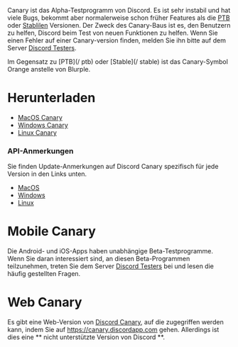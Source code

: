 <!-- TITEL: Discord Canary-->

Canary ist das Alpha-Testprogramm von Discord. Es ist sehr instabil und hat viele Bugs, bekommt aber normalerweise schon früher Features als die [PTB](/ptb) oder [Stablilen](/stable) Versionen. Der Zweck des Canary-Baus ist es, den Benutzern zu helfen, Discord beim Test von neuen Funktionen zu helfen. Wenn Sie einen Fehler auf einer Canary-version finden, melden Sie ihn bitte auf dem Server [Discord Testers](http://discord.gg/discord-testers).

Im Gegensatz zu [PTB](/ ptb) oder [Stable](/ stable) ist das Canary-Symbol Orange anstelle von Blurple.

# Herunterladen
* [MacOS Canary](https://discordapp.com/api/download/canary?platform=osx)
* [Windows Canary](https://discordapp.com/api/download/canary?platform=win)
* [Linux Canary](https://discordapp.com/api/download/canary?platform=linux)
### API-Anmerkungen
Sie finden Update-Anmerkungen auf Discord Canary spezifisch für jede Version in den Links unten.
* [MacOS](https://discordapp.com/api/canary/updates?platform=osx)
* [Windows](https://discordapp.com/api/canary/updates?platform=win)
* [Linux](https://discordapp.com/api/canary/updates?platform=linux)
# Mobile Canary
Die Android- und iOS-Apps haben unabhängige Beta-Testprogramme. Wenn Sie daran interessiert sind, an diesen Beta-Programmen teilzunehmen, treten Sie dem Server [Discord Testers](http://discord.gg/discord-testers) bei und lesen die häufig gestellten Fragen.

# Web Canary
Es gibt eine Web-Version von [Discord Canary](/canary), auf die zugegriffen werden kann, indem Sie auf https://canary.discordapp.com gehen. Allerdings ist dies eine ** nicht unterstützte Version von Discord **.